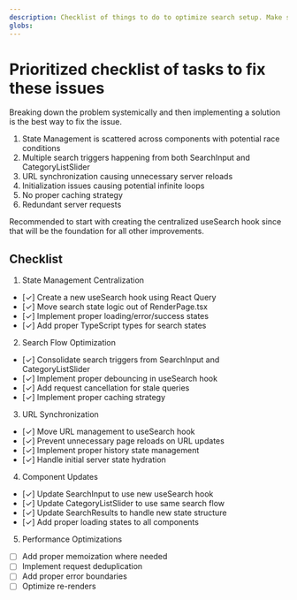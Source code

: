 ```yaml
---
description: Checklist of things to do to optimize search setup. Make sure to check the step that you finish in this file and then move on to next.
globs:
---
```


# Prioritized checklist of tasks to fix these issues

Breaking down the problem systemically and then implementing a solution is the best way to fix the issue.

1. State Management is scattered across components with potential race conditions
2. Multiple search triggers happening from both SearchInput and CategoryListSlider
3. URL synchronization causing unnecessary server reloads
4. Initialization issues causing potential infinite loops
5. No proper caching strategy
6. Redundant server requests

Recommended to start with creating the centralized useSearch hook since that will be the foundation for all other improvements.

## Checklist

1. State Management Centralization

- [✓] Create a new useSearch hook using React Query
- [✓] Move search state logic out of RenderPage.tsx
- [✓] Implement proper loading/error/success states
- [✓] Add proper TypeScript types for search states

2. Search Flow Optimization

- [✓] Consolidate search triggers from SearchInput and CategoryListSlider
- [✓] Implement proper debouncing in useSearch hook
- [✓] Add request cancellation for stale queries
- [✓] Implement proper caching strategy

3. URL Synchronization

- [✓] Move URL management to useSearch hook
- [✓] Prevent unnecessary page reloads on URL updates
- [✓] Implement proper history state management
- [✓] Handle initial server state hydration

4. Component Updates

- [✓] Update SearchInput to use new useSearch hook
- [✓] Update CategoryListSlider to use same search flow
- [✓] Update SearchResults to handle new state structure
- [✓] Add proper loading states to all components

5. Performance Optimizations

- [ ] Add proper memoization where needed
- [ ] Implement request deduplication
- [ ] Add proper error boundaries
- [ ] Optimize re-renders
